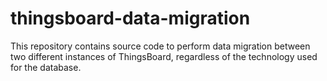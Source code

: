 # thingsboard-data-migration
This repository contains source code to perform data migration between two different instances of ThingsBoard, regardless of the technology used for the database.
